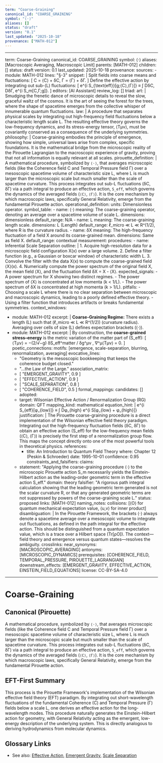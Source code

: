 ```yaml
---
term: "Coarse-Graining"
canonical_id: "COARSE_GRAINING"
symbol: "⟨⋅⟩"
aliases: []
status: "draft"
version: "0.1"
last_updated: "2025-10-18"
provenance: ["MATH-012"]
---
```


---
term: Coarse-Graining
canonical_id: COARSE_GRAINING
symbol: ⟨⋅⟩
aliases: [Macroscopic Averaging, Macroscopic Limit]
parents: [MATH-012]
children: []
status: draft
version: 0.1
last_updated: 2025-10-18
provenance:
  sources:
    - module: MATH-012
      lines: "§-3"
      snippet: |
        Split fields into coarse means and fluctuations:
        [ C = ⟨C⟩ + δC,  Γ = ⟨Γ⟩ + δΓ. ]
        Define the effective action by integrating out sub-(L) fluctuations:
        [ e^{i S_{\text{eff}}[g;⟨C⟩,⟨Γ⟩]} ≡ ∫ DδC, DδΓ, e^{i S_m[C,Γ;g]}. ]
  editors: [AI Assistant]
  review_log: []
triad:
  art: |
    Smudging the frenetic dance of microscopic details to reveal the slow, graceful waltz of the cosmos. It is the art of seeing the forest for the trees, where the shape of spacetime emerges from the collective whisper of innumerable quantum fluctuations.
  law: |
    A procedure that separates physical scales by integrating out high-frequency field fluctuations below a characteristic length scale L. The resulting effective theory governs the low-frequency dynamics, and its stress-energy tensor, ⟨Tμν⟩, must be covariantly conserved as a consequence of the underlying symmetries.
  philosophy: |
    Coarse-graining embodies the principle of emergence, showing how simple, universal laws arise from complex, specific foundations. It is the mathematical bridge from the microscopic reality of the Pirouette Lagrangian to the macroscopic experience of gravity, proving that not all information is equally relevant at all scales.
pirouette_definition: |
  A mathematical procedure, symbolized by `⟨⋅⟩`, that averages microscopic fields (like the Coherence field C and Temporal Pressure field Γ) over a mesoscopic spacetime volume of characteristic size L, where L is much larger than the microscopic scale but much smaller than the scale of spacetime curvature. This process integrates out sub-L fluctuations (δC, δΓ) via a path integral to produce an effective action, `S_eff`, which governs the dynamics of the averaged fields (`⟨C⟩`, `⟨Γ⟩`). It is the core mechanism by which macroscopic laws, specifically General Relativity, emerge from the fundamental Pirouette action.
operational_definition:
  units: Dimensionless operator.
  symbol_table:
    - name: ⟨⋅⟩
      meaning: The coarse-graining operator, denoting an average over a spacetime volume of scale L.
      dimensions: dimensionless
      default_range: N/A
    - name: L
      meaning: The coarse-graining length scale.
      dimensions: L (Length)
      default_range: ℓ_micro ≪ L ≪ R^(1/2), where R is the curvature radius.
    - name: δX
      meaning: The high-frequency fluctuation of a field X around its coarse-grained mean.
      dimensions: Same as field X.
      default_range: contextual
  measurement:
    procedures:
      - name: Inferential Scale Separation
        outline: |
          1. Acquire high-resolution data for a microscopic field configuration X(x) over a large volume.
          2. Define a filter function (e.g., a Gaussian or boxcar window) of characteristic width L.
          3. Convolve the filter with the data X(x) to compute the coarse-grained field ⟨X⟩(x).
          4. Numerically compute the power spectrum of the original field X, the mean field ⟨X⟩, and the fluctuation field δX = X - ⟨X⟩.
        expected_signals:
          - A power spectrum for X showing two distinct regimes.
          - The power spectrum of ⟨X⟩ is concentrated at low momenta (k < 1/L).
          - The power spectrum of δX is concentrated at high momenta (k > 1/L).
        pitfalls:
          - Choosing a scale L where there is no clear separation between microscopic and macroscopic dynamics, leading to a poorly defined effective theory.
          - Using a filter function that introduces artifacts or breaks fundamental symmetries.
context_windows:
  - module: MATH-012
    excerpt: |
      **Coarse-Graining Regime:** There exists a length (L) such that (ℓ_micro ≪ L ≪ R^(1/2)) (curvature radius). Averaging over cells of size (L) defines expectation brackets (⟨⋅⟩).
  - module: MATH-012
    excerpt: |
      By construction, the **coarse-grained stress–energy** is the metric variation of the matter part of (S_eff):
      [ ⟨Tμν⟩ = −(2/√−g) δS_eff^matter / δg^μν ,  ∇^μ⟨Tμν⟩ = 0. ]
poetic_connections:
  motifs: [emergence, scale-separation, blurring, renormalization, averaging]
  evocative_lines:
    - "Geometry is the mesoscopic bookkeeping that keeps the coherence budget closed."
    - "...the Law of the Large."
  association_matrix:
    - [ "EMERGENT_GRAVITY", 0.9 ]
    - [ "EFFECTIVE_ACTION", 0.9 ]
    - [ "SCALE_SEPARATION", 0.8 ]
    - [ "COHERENCE_FIELD", 0.5 ]
formal_mappings:
  candidates: []
  adopted:
    - target: Wilsonian Effective Action / Renormalization Group (RG)
      domain: QFT
      mapping_kind: mathematical
      equation_hint: |
        e^{i S_{eff}[φ_{low}]} ≡ ∫ Dφ_{high} e^{i S[φ_{low} + φ_{high}]}
      justification: |
        The Pirouette coarse-graining procedure is a direct implementation of the Wilsonian effective field theory paradigm. Integrating out the high-frequency fluctuation fields (δC, δΓ) to obtain an effective action (S_eff) for the low-frequency mean fields (⟨C⟩, ⟨Γ⟩) is precisely the first step of a renormalization group flow. This maps the concept directly onto one of the most powerful tools in theoretical physics.
      references:
        - title: An Introduction to Quantum Field Theory
          where: Chapter 12 (Peskin & Schroeder)
          date: 1995-10-01
      confidence: 0.95
constraints_and_falsifiers:
  claims:
    - statement: "Applying the coarse-graining procedure ⟨⋅⟩ to the microscopic Pirouette action S_m necessarily yields the Einstein-Hilbert action as the leading-order geometric term in the effective action S_eff."
      domain: theory
      falsifier: "A rigorous path integral calculation showing that the leading geometric term generated is not the scalar curvature R, or that any generated geometric terms are not suppressed by powers of the coarse-graining scale L."
      status: proposed
      links: [MATH-012]
naming_notes:
  collisions: [⟨O⟩ for quantum mechanical expectation value, ⟨u,v⟩ for inner product]
  disambiguation: |
    In the Pirouette Framework, the brackets ⟨⋅⟩ always denote a spacetime average over a mesoscopic volume to integrate out fluctuations, as defined in the path integral for the effective action. This should be distinguished from a quantum expectation value, which is a trace over a Hilbert space (Tr[ρO]). The context—field theory and emergence versus quantum states—resolves the ambiguity.
crosslinks:
  near_synonyms: [MACROSCOPIC_AVERAGING]
  antonyms: [MICROSCOPIC_DYNAMICS]
  prerequisites: [COHERENCE_FIELD, TEMPORAL_PRESSURE, PIROUETTE_LAGRANGIAN]
  downstream_effects: [EMERGENT_GRAVITY, EFFECTIVE_ACTION, EINSTEIN_FIELD_EQUATIONS]
license: CC-BY-SA-4.0
---

# Coarse-Graining

## Canonical (Pirouette)
A mathematical procedure, symbolized by `⟨⋅⟩`, that averages microscopic fields (like the Coherence field C and Temporal Pressure field Γ) over a mesoscopic spacetime volume of characteristic size L, where L is much larger than the microscopic scale but much smaller than the scale of spacetime curvature. This process integrates out sub-L fluctuations (δC, δΓ) via a path integral to produce an effective action, `S_eff`, which governs the dynamics of the averaged fields (`⟨C⟩`, `⟨Γ⟩`). It is the core mechanism by which macroscopic laws, specifically General Relativity, emerge from the fundamental Pirouette action.

## EFT-First Summary
This process is the Pirouette Framework's implementation of the Wilsonian effective field theory (EFT) paradigm. By integrating out short-wavelength fluctuations of the fundamental Coherence (C) and Temporal Pressure (Γ) fields below a scale L, one derives an effective action for the long-wavelength modes. This procedure naturally generates the Einstein-Hilbert action for geometry, with General Relativity acting as the emergent, low-energy description of the underlying system. This is directly analogous to deriving hydrodynamics from molecular dynamics.

## Glossary Links
- See also: [Effective Action](<link>), [Emergent Gravity](<link>), [Scale Separation](<link>)